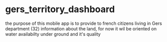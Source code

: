# gers_territory_dashboard
the purpose of this mobile app is to provide to french citizens living in Gers department (32) information about the land, for now it wil be oriented on water availabilty under ground and it's quality
